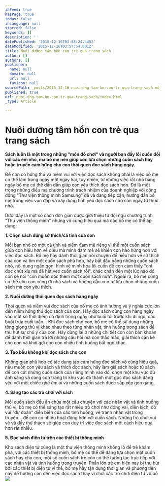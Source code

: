 ```yaml
---
inFeed: true
hasPage: true
inNav: false
inLanguage: null
starred: false
keywords: []
description: ''
datePublished: '2015-12-16T03:58:24.445Z'
dateModified: '2015-12-16T03:57:54.801Z'
title: Nuôi dưỡng tâm hồn con trẻ qua trang sách
author: []
authors: []
publisher:
  name: null
  domain: null
  url: null
  favicon: null
sourcePath: _posts/2015-12-16-nuoi-dng-tam-hn-con-tr-qua-trang-sach.md
published: true
url: nuoi-dng-tam-hn-con-tr-qua-trang-sach/index.html
_type: Article

---
```

# Nuôi dưỡng tâm hồn con trẻ qua trang sách

**Sách luôn là một trong những "món đồ chơi" và người bạn đầy lôi cuốn đối với các em nhỏ, mà bố mẹ nên giúp con lựa chọn những cuốn sách hay hoặc truyền cảm hứng cho con thói quen đọc sách hàng ngày.**

Để con có hứng thú và niềm vui với việc đọc sách không phải là việc bố mẹ có thể làm trong ngày một ngày hai, tuy nhiên, từ những việc rất nhỏ hàng ngày bố mẹ có thể dần dần giúp con yêu thích đọc sách hơn. Đó là một trong những điều mà chương trình trách nhiệm của doanh nghiệp với cộng đồng "Thư viện thông minh Samsung" đã và đang tiếp cận, hướng dẫn bố mẹ trong việc vun đắp và xây dựng tình yêu đọc sách cho con ngay từ thuở nhỏ.

Dưới đây là một số cách đơn giản được giới thiệu từ đội ngũ chương trình "Thư viện thông minh" nhưng vô cùng hiệu quả mà các bố mẹ có thể áp dụng:

**1\. Chọn sách đúng sở thích/cá tính của con**

Mỗi bạn nhỏ có một cá tính và niềm đam mê riêng vì thế một cuốn sách giúp con hiểu hơn về điều mà mình đam mê sẽ khiến con hào hứng hơn với việc đọc sách. Bố mẹ hãy dành thời gian nói chuyện để hiểu hơn về sở thích của con và tìm một cuốn sách phù hợp, hãy bắt đầu bằng những cuốn sách nhỏ, nội dung ngắn gọn, hình vẽ minh họa lôi cuốn để con cảm thấy "chỉ đọc chút xíu mà đã hết veo cuốn sách rồi", chắc chắn đến một lúc nào đó con sẽ nói "con muốn đọc thêm một cuốn sách nữa". Ngoài ra, bố mẹ cũng có thể cho con cùng đi nhà sách và hướng dẫn con tự lựa chọn những cuốn sách mà con yêu thích.

**2\. Nuôi dưỡng thói quen đọc sách hàng ngày**

Thói quen và niềm vui đọc sách của bố mẹ có ảnh hưởng và ý nghĩa cực lớn đến niềm hứng thú đọc sách của con. Hãy đọc sách cùng con hàng ngày vào một số thời điểm cố định trong ngày như buổi tối trước khi đi ngủ, các buổi trưa cuối tuần... Khi đọc sách cho con, bố mẹ có thể sử dụng những tông giọng thú vị khác nhau theo từng nhân vật, tình huống trong sách để thu hút sự chú ý của con. Hãy dừng lại ở những chi tiết con còn băn khoăn để dành thời gian trả lời những câu hỏi mà con thắc mắc, giải thích cặn kẽ cho con và khơi gợi cho con nhiều tình huống bất ngờ khác.

**3\. Tạo bầu không khí đọc sách cho con**

Không gian phù hợp có tác dụng tạo cảm hứng đọc sách vô cùng hiệu quả, nếu muốn con yêu sách và thích đọc sách, hãy làm giá sách hoặc tủ sách để con cất những cuốn sách của riêng mình vào đó, chọn một khu vực đủ ánh sáng và cùng con trang trí khu vực đó thành một góc đọc sách đáng yêu với một chiếc ghế êm ái và những cuốn sách được sắp xếp gọn gàng.

**4\. Sáng tạo các trò chơi với sách**

Mỗi cuốn sách đều ẩn chứa một câu chuyện với các nhân vật và tình huống thú vị, bố mẹ có thể sáng tạo rất nhiều trò chơi như đóng vai, diễn kịch, đố vui "dự đoán" diễn biến của các tình huống, vẽ tranh nhân vật trong truyện... để con có nhiều hoạt động hơn với cuốn sách. Những trò chơi vui vẻ và đầy thử thách sẽ giúp con duy trì việc đọc sách một cách hiệu quả hơn rất nhiều.

**5\. Đọc sách điện tử trên các thiết bị thông minh**

Kho sách điện tử cũng là một thư viện thông minh khổng lồ để trẻ khám phá, với các thiết bị thông minh, bố mẹ có thể dễ dàng lựa chọn một cuốn sách hay cho con, một số cuốn sách trẻ còn có thể tương tác trực tiếp với các nhân vật và tình huống trong truyện. Phần lớn trẻ em hiện nay bị thu hút bởi các thiết bị điện tử vì thế, bố mẹ hãy tận dụng thời gian và phương tiện này để hướng con đến việc đọc sách thay vì chơi các trò chơi điện tử vô bổ
![](https://the-grid-user-content.s3-us-west-2.amazonaws.com/8ccf8acd-237e-40a5-8c93-a5c3bdeaec34.jpg)
